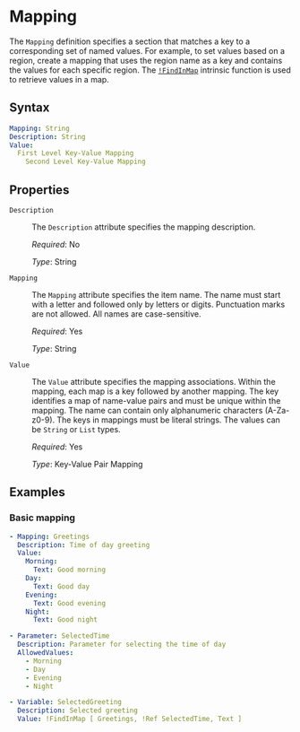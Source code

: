 # Mapping

The `Mapping` definition specifies a section that matches a key to a corresponding set of named values. For example, to set values based on a region, create a mapping that uses the region name as a key and contains the values for each specific region. The [`!FindInMap`](https://docs.aws.amazon.com/AWSCloudFormation/latest/UserGuide/intrinsic-function-reference-findinmap.html) intrinsic function is used to retrieve values in a map.

## Syntax

```yaml
Mapping: String
Description: String
Value:
  First Level Key-Value Mapping
    Second Level Key-Value Mapping
```

## Properties

<dl>

<dt><code>Description</code></dt>
<dd>

The <code>Description</code> attribute specifies the mapping description.

<i>Required</i>: No

<i>Type</i>: String
</dd>

<dt><code>Mapping</code></dt>
<dd>

The <code>Mapping</code> attribute specifies the item name. The name must start with a letter and followed only by letters or digits. Punctuation marks are not allowed. All names are case-sensitive.

<i>Required</i>: Yes

<i>Type</i>: String
</dd>

<dt><code>Value</code></dt>
<dd>

The <code>Value</code> attribute specifies the mapping associations. Within the mapping, each map is a key followed by another mapping. The key identifies a map of name-value pairs and must be unique within the mapping. The name can contain only alphanumeric characters (A-Za-z0-9). The keys in mappings must be literal strings. The values can be <code>String</code> or <code>List</code> types.

<i>Required</i>: Yes

<i>Type</i>: Key-Value Pair Mapping
</dd>

</dl>


## Examples

### Basic mapping

```yaml
- Mapping: Greetings
  Description: Time of day greeting
  Value:
    Morning:
      Text: Good morning
    Day:
      Text: Good day
    Evening:
      Text: Good evening
    Night:
      Text: Good night

- Parameter: SelectedTime
  Description: Parameter for selecting the time of day
  AllowedValues:
    - Morning
    - Day
    - Evening
    - Night

- Variable: SelectedGreeting
  Description: Selected greeting
  Value: !FindInMap [ Greetings, !Ref SelectedTime, Text ]
```
